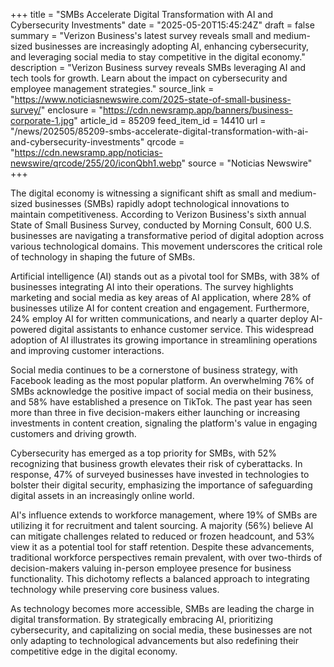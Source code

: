 +++
title = "SMBs Accelerate Digital Transformation with AI and Cybersecurity Investments"
date = "2025-05-20T15:45:24Z"
draft = false
summary = "Verizon Business's latest survey reveals small and medium-sized businesses are increasingly adopting AI, enhancing cybersecurity, and leveraging social media to stay competitive in the digital economy."
description = "Verizon Business survey reveals SMBs leveraging AI and tech tools for growth. Learn about the impact on cybersecurity and employee management strategies."
source_link = "https://www.noticiasnewswire.com/2025-state-of-small-business-survey/"
enclosure = "https://cdn.newsramp.app/banners/business-corporate-1.jpg"
article_id = 85209
feed_item_id = 14410
url = "/news/202505/85209-smbs-accelerate-digital-transformation-with-ai-and-cybersecurity-investments"
qrcode = "https://cdn.newsramp.app/noticias-newswire/qrcode/255/20/iconQbh1.webp"
source = "Noticias Newswire"
+++

<p>The digital economy is witnessing a significant shift as small and medium-sized businesses (SMBs) rapidly adopt technological innovations to maintain competitiveness. According to Verizon Business's sixth annual State of Small Business Survey, conducted by Morning Consult, 600 U.S. businesses are navigating a transformative period of digital adoption across various technological domains. This movement underscores the critical role of technology in shaping the future of SMBs.</p><p>Artificial intelligence (AI) stands out as a pivotal tool for SMBs, with 38% of businesses integrating AI into their operations. The survey highlights marketing and social media as key areas of AI application, where 28% of businesses utilize AI for content creation and engagement. Furthermore, 24% employ AI for written communications, and nearly a quarter deploy AI-powered digital assistants to enhance customer service. This widespread adoption of AI illustrates its growing importance in streamlining operations and improving customer interactions.</p><p>Social media continues to be a cornerstone of business strategy, with Facebook leading as the most popular platform. An overwhelming 76% of SMBs acknowledge the positive impact of social media on their business, and 58% have established a presence on TikTok. The past year has seen more than three in five decision-makers either launching or increasing investments in content creation, signaling the platform's value in engaging customers and driving growth.</p><p>Cybersecurity has emerged as a top priority for SMBs, with 52% recognizing that business growth elevates their risk of cyberattacks. In response, 47% of surveyed businesses have invested in technologies to bolster their digital security, emphasizing the importance of safeguarding digital assets in an increasingly online world.</p><p>AI's influence extends to workforce management, where 19% of SMBs are utilizing it for recruitment and talent sourcing. A majority (56%) believe AI can mitigate challenges related to reduced or frozen headcount, and 53% view it as a potential tool for staff retention. Despite these advancements, traditional workforce perspectives remain prevalent, with over two-thirds of decision-makers valuing in-person employee presence for business functionality. This dichotomy reflects a balanced approach to integrating technology while preserving core business values.</p><p>As technology becomes more accessible, SMBs are leading the charge in digital transformation. By strategically embracing AI, prioritizing cybersecurity, and capitalizing on social media, these businesses are not only adapting to technological advancements but also redefining their competitive edge in the digital economy.</p>